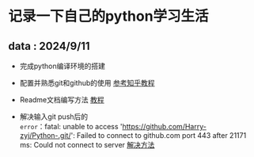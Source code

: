 记录一下自己的python学习生活
==========================
data : 2024/9/11
----------------
* 完成python编译环境的搭建 
* 配置并熟悉git和github的使用 [参考知乎教程](https://zhuanlan.zhihu.com/p/369486197"悬停显示")  

* Readme文档编写方法          [教程](https://yuuichung.github.io/2018/06/06/hexo-readme/"悬停显示")  

* 解决输入git push后的  
`error`：fatal: unable to access 'https://github.com/Harry-zyj/Python-.git/': Failed to connect to github.com port 443 after 21171 ms: Could not connect to server  [解决方法](https://blog.csdn.net/qq_40296909/article/details/134285451"悬停显示")




